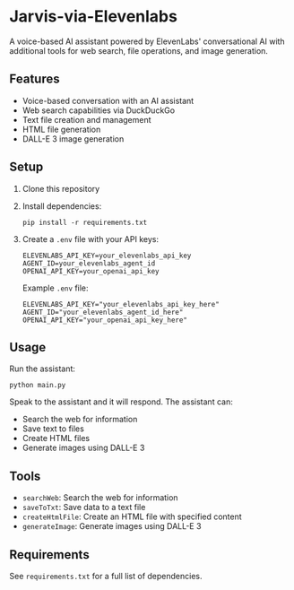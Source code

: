 # Jarvis-via-Elevenlabs

A voice-based AI assistant powered by ElevenLabs' conversational AI with additional tools for web search, file operations, and image generation.
## Features

- Voice-based conversation with an AI assistant
- Web search capabilities via DuckDuckGo
- Text file creation and management
- HTML file generation
- DALL-E 3 image generation

## Setup

1. Clone this repository
2. Install dependencies:
   ```
   pip install -r requirements.txt
   ```
3. Create a `.env` file with your API keys:
   ```
   ELEVENLABS_API_KEY=your_elevenlabs_api_key
   AGENT_ID=your_elevenlabs_agent_id
   OPENAI_API_KEY=your_openai_api_key
   ```

   Example `.env` file:
   ```
   ELEVENLABS_API_KEY="your_elevenlabs_api_key_here"
   AGENT_ID="your_elevenlabs_agent_id_here"
   OPENAI_API_KEY="your_openai_api_key_here"
   ```

## Usage

Run the assistant:
```
python main.py
```

Speak to the assistant and it will respond. The assistant can:
- Search the web for information
- Save text to files
- Create HTML files
- Generate images using DALL-E 3

## Tools

- `searchWeb`: Search the web for information
- `saveToTxt`: Save data to a text file
- `createHtmlFile`: Create an HTML file with specified content
- `generateImage`: Generate images using DALL-E 3

## Requirements

See `requirements.txt` for a full list of dependencies.
